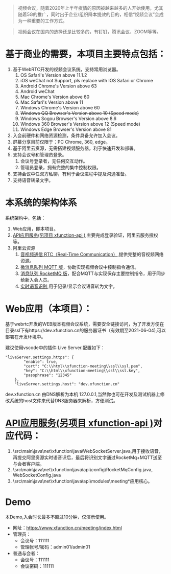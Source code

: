 
> 视频会议，随着2020年上半年疫情的原因被越来越多的人开始使用，尤其随着5G的推广，同时出于企业/组织降本提效的目的，相信“视频会议”会成为一种重要的工作方式。

> 视频会议在国内的选择还是比较多的，有钉钉，腾讯会议，ZOOM等等。


   
# 基于商业的需要，本项目主要特点包括：
1. 基于WebRTC开发的视频会议系统，支持常用浏览器。
   1. OS Safari's Version above 11.1.2
   2. iOS weChat not Support, pls replace with IOS Safari or Chrome
   3. Android Chrome's Version above 63
   4. Android weChat
   5. Mac Chrome's Version above 60
   6. Mac Safari's Version above 11
   7. Windows Chrome's Version above 60
   8. ~~Windows QQ Browser's Version above 10 (Speed mode)~~
   9. Windows Sogou Browser's Version above 8.6
   10. Windows 360 Browser's Version above 12 (Speed mode)
   11. Windows Edge Browser's Version above 81
2. 入会前硬件和网络资源检测，条件具备允许加入会议。
3. 屏幕分享目前仅限于：PC Chrome, 360, edge。
4. 基于阿里云资源，无需搭建视频服务器，利于快速开发和部署。
5. 支持会议号和管理员登录。
   1. 会议号登录者，无任何交互动作。
   2. 管理员登录，拥有完整的集中控制权限。
6. 支持会议中任双方私聊，有利于会议进程中提及沟通准备。
7. 支持语音转录文字。


# 本系统的架构体系
系统架构中，包括：
1. Web应用，即本项目。
2. [API应用服务(另项目 xfunction-api )](https://github.com/KelvinDong/xfunction-api),主要完成登录验证，阿里云服务授权等。
3. 阿里云资源
   1. [音视频通信 RTC（Real-Time Communication）](https://www.aliyun.com/product/rtc),提供完整的音视频网络资源。
   2. [微消息队列 MQTT 版](https://www.aliyun.com/product/mq4iot)，协助实现视频会议中控制指令通信。
   3. [消息队列 RocketMQ 版](https://www.aliyun.com/product/rocketmq)，配合MQTT与实现保存主要控制指令，用于同步给新入会人员。
   4. [实时语音识别](https://ai.aliyun.com/nls/trans),用于记录/显示会议语音转为文字。

# Web应用（本项目）：
基于webrtc开发的WEB版本视频会议系统，需要安全链接访问，为了开发方便在目录ssl下有https://dev.xfunction.cn的服务器证书（有效期至2021-06-04),可以部署在开发环境中。

建议使用vscode中的插件 Live Server.配置如下：

```
"liveServer.settings.https": {
        "enable": true, 
        "cert": "C:\\html\\xfunction-meeting\\ssl\\ssl.pem", 
        "key": "C:\\html\\xfunction-meeting\\ssl\\ssl.key", 
        "passphrase": "12345"
    },
    "liveServer.settings.host": "dev.xfunction.cn"
```
    
dev.xfunction.cn 由DNS解析为本机 127.0.0.1,当然你也可在开发及测试机器上修改系统的host文件来代替DNS服务器来解析，方便测试。


# [API应用服务(另项目 xfunction-api )](https://github.com/KelvinDong/xfunction-api)对应代码：

1. \src\main\java\net\xfunction\java\WebSocketServer.java,用于接收语音，再提交阿里资源实时语音识后，最后将识别文字通过RocketMq+MQTT送至与会者客户端。
2. \src\main\java\net\xfunction\java\api\config\RocketMqConfig.java, WebSocketConfig.java 
3. \src\main\java\net\xfunction\java\api\modules\meeting\*应用核心。

# Demo
本Demo,入会时长最多不超过10分钟，仅演示使用。
* 网址：https://www.xfunction.cn/meeting/index.html 
* 管理员：
  * 会议号：111111
  * 管理帐号/密码：admin01/admin01
* 普通与会者：
  * 会议号：111111
  * 会议密码：111111


